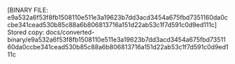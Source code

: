 [BINARY FILE: e9a532a6f53f8fb1508110e511e3a19623b7dd3acd3454a675fbd7351160da0ccbe341cead530b85c88a6b806813716a151d22ab53c1f7d591c0d9ed111c]
Stored copy: docs/converted-binary/e9a532a6f53f8fb1508110e511e3a19623b7dd3acd3454a675fbd7351160da0ccbe341cead530b85c88a6b806813716a151d22ab53c1f7d591c0d9ed111c
